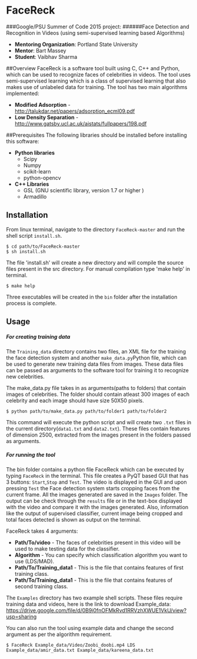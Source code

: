 # FaceReck
###Google/PSU Summer of Code 2015 project:
######Face Detection and Recognition in Videos (using semi-supervised learning based Algorithms)

* **Mentoring Organization**: Portland State University
* **Mentor**: Bart Massey
* **Student**: Vaibhav Sharma

##Overview
FaceReck is a software tool built using C, C++ and Python, which can be used to recognize faces of celebrities
in videos. The tool uses semi-supervised learning which is a class of supervised learning that also makes use of unlabeled data for training.
The tool has two main algorithms implemented:
* **Modified Adsorption** - http://talukdar.net/papers/adsorption_ecml09.pdf
* **Low Density Separation** -http://www.gatsby.ucl.ac.uk/aistats/fullpapers/198.pdf

##Prerequisites
The following libraries should be installed before installing this software:
* **Python libraries**
    * Scipy
    * Numpy
    * scikit-learn
    * python-opencv
* **C++ Libraries**
    * GSL (GNU scientific library, version 1.7 or higher )   
    * Armadillo


## Installation
From linux terminal, navigate to the directory `FaceReck-master` and run the shell script `install.sh`.
```
$ cd path/to/FaceReck-master
$ sh install.sh
```
The file 'install.sh' will create a new directory and will compile the source files present in the src directory. 
For manual compilation type 'make help' in terminal.
```
$ make help
```
Three executables will be created in the `bin` folder after the installation process is complete.


## Usage

##### For creating training data
The `Training_data` directory contains two files, an XML file for the training the face detection system and another `make_data.py`Python file, which can be used to generate new training data files from images. These data files can be 
passed as arguments to the software tool for training it to recognize new celebrities.

The make_data.py file takes in as arguments(paths to folders) that contain images of celebrities. The folder should contain atleast 300 images of each celebrity and each image should have size 50X50 pixels.
```
$ python path/to/make_data.py path/to/folder1 path/to/folder2
```
This command will execute the python script and will create two `.txt` files in the current directory(`data1.txt` and `data2.txt`). These files contain features of dimension 2500, extracted from the images present in the folders passed as arguments.

##### For running the tool
The bin folder contains a python file FaceReck which can be executed by typing `FaceReck` in the terminal. This file creates a PyQT based GUI that has 3 buttons: `Start`,`Stop` and `Test`. The video is displayed in the GUI and upon pressing `Test` the Face detection system starts cropping faces from the current frame. All the images generated are saved in the `Images` folder.
The output can be check through the `results` file or in the text-box displayed with the video and compare it with the images generated. Also, information like the output of supervised classifier, current image being cropped and total faces detected
is shown as output on the terminal.

FaceReck takes 4 arguments:
  * **Path/To/video** - The faces of celebrities present in this video will be used to make testing data for the classifier.
  * **Algorithm** - You can specify which classification algorithm you want to use (LDS/MAD).
  * **Path/To/Training_data1** - This is the file that contains features of first training class.
  * **Path/To/Training_data1** - This is the file that contains features of second training class.

The `Examples` directory has two example shell scripts. These files require training data and videos, here is the link to download Example_data: https://drive.google.com/file/d/0B9i0fnOFMkRvd1RRVzhXWUE1VkU/view?usp=sharing

You can also run the tool using example data and change the second argument as per the algorithm requirement.
```
$ FaceReck Example_data/Video/Zoobi_doobi.mp4 LDS Example_data/amir_data.txt Example_data/kareena_data.txt
```

